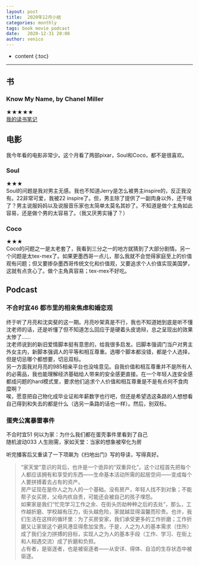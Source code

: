 ```yaml
---
layout: post
title:  2020年12月小结
categories: monthly
tags: book movie podcast
date:   2020-12-31 20:00
author: venico
---
```

* content
{:toc}

***  
## 书  
### Know My Name, by Chanel Miller  
★★★★★  
[我的读书笔记](https://venico19.github.io/2020/12/23/knowmyname/)  

## 电影  
我今年看的电影非常少。这个月看了两部pixar，Soul和Coco，都不是很喜欢。  
### Soul  
★★★  
Soul的问题是我对男主无感。我也不知道Jerry是怎么被男主inspire的，反正我没有。22非常可爱，我被22 inspire了。但，男主除了提供了一副肉身以外，还干啥了？男主说服妈妈以及说服音乐家也太简单太莫名其妙了。不知道是做个主角如此容易，还是做个男的太容易了。（我又厌男实锤了？）  
### Coco  
★★★  
Coco的问题之一是太老套了，我看到三分之一的地方就猜到了大部分剧情。另一个问题是太tex-mex了。如果更墨西哥一点儿，那么我就不会觉得家庭至上的价值观有问题；但又要掺杂墨西哥传统文化和价值观，又要追求个人价值实现美国梦，这就有点贪心了。做个主角真容易；tex-mex不好吃。  

## Podcast
### 不合时宜46 都市里的相亲焦虑和婚恋观  
终于听了月亮和沈奕斐的这一期。月亮吵架真是不行，我也不知道她到底是听不懂沈老师的话，还是听懂了但不知道怎么回应于是硬着头皮诡辩，总之呈现出的效果太惨了……  
沈老师说到的新旧爱情脚本挺有意思的，给我很多启发。旧脚本强调门当户对男主外女主内，新脚本强调人的平等和相互尊重。选哪个脚本都没错，都是个人选择，但是切忌哪个都想要，切忌双标。  
另一方面我对月亮的985相亲平台也没啥意见。自我价值和相互尊重并不是所有人的必需品，我也能理解经济基础给人带来的安全感更直接。在一个年轻人连安全感都成问题的hard模式里，要求他们追求个人价值和相互尊重是不是有点何不食肉糜啊？  
唉，愿意把自己物化成毕业证和年薪数字也行吧，但还是希望选这条路的人想想看自己得到和失去的都是什么（选另一条路的话也一样）。然后，别双标。  

### 蛋壳公寓暴雷事件  
不合时宜51 何以为家：为什么我们都在蛋壳事件里看到了自己  
随机波动033 人生刚需，家如天堂：当家的想象被窄化为房  

听完播客后又重读了一下项飙为《扫地出门》写的导读，写得真好。  
>“家天堂”意识的背后，也许是一个诡异的“双重异化”。这个过程首先把每个人都应该拥有和享受的东西——生命基本活动所需的起居空间——变成每个人要拼搏着去占有的资产。  
>房产证现在是你人之为人的一个基础。没有房产，年轻人找不到对象；不能帮子女买房，父母内疚自责，可能还会被自己的孩子埋怨。  
>如果家是我们“忙完学习工作之余、在街头历劫种种之后的去处”，那么，工作越折磨、学校越有压力，街头越危险，家就越显得温馨而珍贵。也许，我们生活在这样的循环里：为了买房安家，我们承受更多的工作折磨；工作折磨又让家居这个避风港显得愈加宝贵。于是，人之为人的基本需求（住所）成了我们全力拼搏的目标，实现人之为人的基本手段（工作、学习、在街上和人相遇交流）成了折磨和负担。  
>占有者，是驱逐者，也是被驱逐者——从安详、得体、自洽的生存状态中被驱逐。